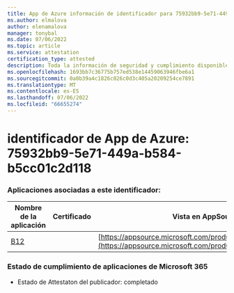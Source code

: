 ```yaml
---
title: App de Azure información de identificador para 75932bb9-5e71-449a-b584-b5cc01c2d118
ms.author: elmalova
author: elenamalova
manager: tonybal
ms.date: 07/06/2022
ms.topic: article
ms.service: attestation
certification_type: attested
description: Toda la información de seguridad y cumplimiento disponible para 75932bb9-5e71-449a-b584-b5cc01c2d118.
ms.openlocfilehash: 1693bb7c36775b757ed538e14459063946fbe6a1
ms.sourcegitcommit: 0a0b39a4c1826c026c0d3c405a20209254ce7891
ms.translationtype: MT
ms.contentlocale: es-ES
ms.lasthandoff: 07/06/2022
ms.locfileid: "66655274"
---
```

# <a name="azure-app-id-75932bb9-5e71-449a-b584-b5cc01c2d118"></a>identificador de App de Azure: 75932bb9-5e71-449a-b584-b5cc01c2d118


### <a name="apps-associated-with-this-id"></a>Aplicaciones asociadas a este identificador:
| **Nombre de la aplicación** | **Certificado** | **Vista en AppSource** |
|--------------|---------------|-----------------------|
| [B12](../forward/WA200004073.md) |  | [https://appsource.microsoft.com/product/office/WA200004073](https://appsource.microsoft.com/product/office/WA200004073) |

### <a name="microsoft-365-app-compliance-status"></a>Estado de cumplimiento de aplicaciones de Microsoft 365
- Estado de Attestaton del publicador: completado
